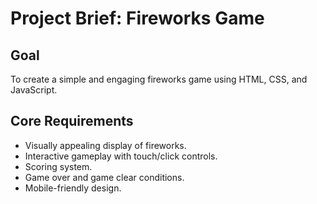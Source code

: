 # Project Brief: Fireworks Game

## Goal
To create a simple and engaging fireworks game using HTML, CSS, and JavaScript.

## Core Requirements
-   Visually appealing display of fireworks.
-   Interactive gameplay with touch/click controls.
-   Scoring system.
-   Game over and game clear conditions.
-   Mobile-friendly design.
